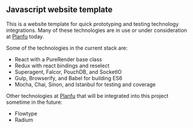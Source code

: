 Javascript website template
---

This is a website template for quick prototyping and testing technology integrations. Many of these technologies are in use or under consideration at [Planfu](http://planfu.com) today.

Some of the technologies in the current stack are:

* React with a PureRender base class
* Redux with react bindings and reselect
* Superagent, Falcor, PouchDB, and SocketIO
* Gulp, Browserify, and Babel for building ES6
* Mocha, Chai, Sinon, and Istanbul for testing and coverage

Other technologies at [Planfu](http://planfu.com) that will be integrated into this project sometime in the future:

* Flowtype
* Radium
